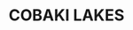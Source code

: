 ---
facts:
- Cobaki Lakes is a new master-planned community in northern New South Wales, Australia.
- It is located just south of the Queensland border.
- The development includes a large lake system suitable for kayaking and paddleboarding.
- Cobaki Lakes offers a range of housing options, including detached homes, townhouses,
  and apartments.
- The community is designed to be sustainable, with features such as rainwater harvesting
  and solar power.
- Cobaki Lakes is close to beaches, shops, and schools.
- The development includes a number of parks and green spaces.
- Cobaki Lakes is well-connected to the Gold Coast and Tweed Heads.
- The community has a strong focus on community and lifestyle.
- Cobaki Lakes is a popular choice for families and retirees.
historical_events: []
lastmod: '2025-04-16T23:15:07+00:00'
latitude: -28.215215
layout: suburb
longitude: 153.479217
notable_people: []
postcode: '2486'
state: NSW
title: COBAKI LAKES
tourist_locations:
- name: Cudgen Nature Reserve
- name: Tropical Fruit World
  url: https://www.tropicalfruitworld.com.au/
url: /nsw/cobaki-lakes/
---